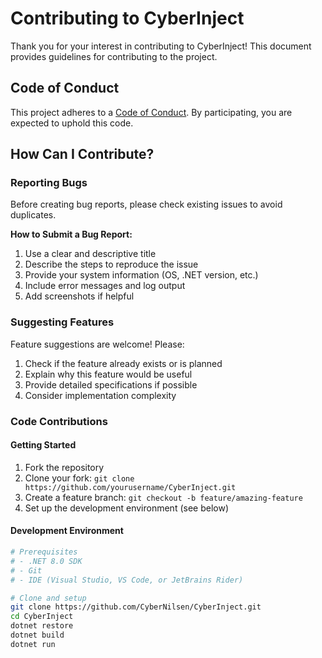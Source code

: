 # Contributing to CyberInject

Thank you for your interest in contributing to CyberInject! This document provides guidelines for contributing to the project.

## Code of Conduct

This project adheres to a [Code of Conduct](CODE_OF_CONDUCT.md). By participating, you are expected to uphold this code.

## How Can I Contribute?

### Reporting Bugs

Before creating bug reports, please check existing issues to avoid duplicates.

**How to Submit a Bug Report:**
1. Use a clear and descriptive title
2. Describe the steps to reproduce the issue
3. Provide your system information (OS, .NET version, etc.)
4. Include error messages and log output
5. Add screenshots if helpful

### Suggesting Features

Feature suggestions are welcome! Please:
1. Check if the feature already exists or is planned
2. Explain why this feature would be useful
3. Provide detailed specifications if possible
4. Consider implementation complexity

### Code Contributions

#### Getting Started
1. Fork the repository
2. Clone your fork: `git clone https://github.com/yourusername/CyberInject.git`
3. Create a feature branch: `git checkout -b feature/amazing-feature`
4. Set up the development environment (see below)

#### Development Environment
```bash
# Prerequisites
# - .NET 8.0 SDK
# - Git
# - IDE (Visual Studio, VS Code, or JetBrains Rider)

# Clone and setup
git clone https://github.com/CyberNilsen/CyberInject.git
cd CyberInject
dotnet restore
dotnet build
dotnet run
